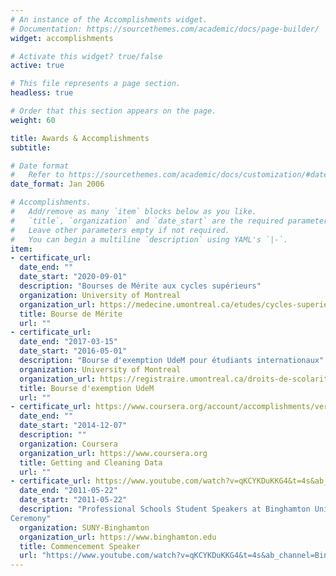 ```yaml
---
# An instance of the Accomplishments widget.
# Documentation: https://sourcethemes.com/academic/docs/page-builder/
widget: accomplishments

# Activate this widget? true/false
active: true

# This file represents a page section.
headless: true

# Order that this section appears on the page.
weight: 60

title: Awards & Accomplishments
subtitle:

# Date format
#   Refer to https://sourcethemes.com/academic/docs/customization/#date-format
date_format: Jan 2006

# Accomplishments.
#   Add/remove as many `item` blocks below as you like.
#   `title`, `organization` and `date_start` are the required parameters.
#   Leave other parameters empty if not required.
#   You can begin a multiline `description` using YAML's `|-`.
item:
- certificate_url:
  date_end: ""
  date_start: "2020-09-01"
  description: "Bourses de Mérite aux cycles supérieurs"
  organization: University of Montreal
  organization_url: https://medecine.umontreal.ca/etudes/cycles-superieurs/bourses-et-aide-financiere/bourse-de-merite-aux-cycles-superieurs/
  title: Bourse de Mérite
  url: ""
- certificate_url:
  date_end: "2017-03-15"
  date_start: "2016-05-01"
  description: "Bourse d'exemption UdeM pour étudiants internationaux"
  organization: University of Montreal
  organization_url: https://registraire.umontreal.ca/droits-de-scolarite/bourse-exemption/
  title: Bourse d'exemption UdeM
  url: ""
- certificate_url: https://www.coursera.org/account/accomplishments/verify/W27Y7FLMMQ
  date_end: ""
  date_start: "2014-12-07"
  description: ""
  organization: Coursera
  organization_url: https://www.coursera.org
  title: Getting and Cleaning Data
  url: ""
- certificate_url: https://www.youtube.com/watch?v=qKCYKDuKKG4&t=4s&ab_channel=BinghamtonUniversity
  date_end: "2011-05-22"
  date_start: "2011-05-22"
  description: "Professional Schools Student Speakers at Binghamton University Commencement
Ceremony"
  organization: SUNY-Binghamton
  organization_url: https://www.binghamton.edu
  title: Commencement Speaker
  url: "https://www.youtube.com/watch?v=qKCYKDuKKG4&t=4s&ab_channel=BinghamtonUniversity"
---
```

